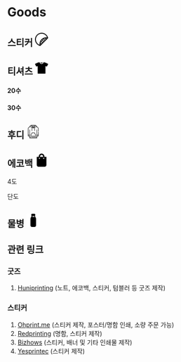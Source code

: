 # Goods

## 스티커 <img src="Images/sticker.png" width="30">



## 티셔츠 <img src="Images/tshirt.png" width="30">

#### 20수



#### 30수

## 후디 <img src="Images/hoodie.png" width="30">


## 에코백 <img src="Images/bag.png" width="30">

4도

단도


## 물병 <img src="Images/bottle.png" width="30">


## 관련 링크

### 굿즈
1. [Huniprinting](http://www.huniprinting.com/goods/main.asp) (노트, 에코백, 스티커, 텀블러 등 굿즈 제작)

### 스티커
1. [Ohprint.me](https://www.ohprint.me/store/sticker) (스티커 제작, 포스터/명함 인쇄, 소량 주문 가능) 
2. [Redprinting](http://www.redprinting.co.kr/) (명함, 스티커 제작)
3. [Bizhows](http://www.bizhows.com/cms/envelope_sticker/sticker/) (스티커, 배너 및 기타 인쇄물 제작)
4. [Yesprintec](http://www.yesprintec.com/) (스티커 제작)

